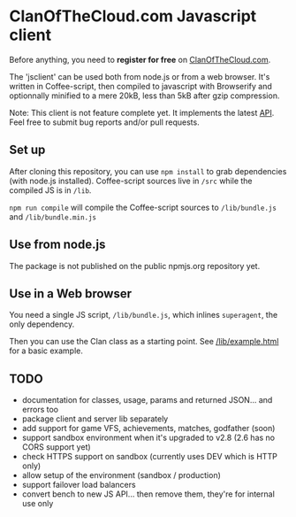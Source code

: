 # ClanOfTheCloud.com Javascript client

Before anything, you need to **register for free** on [ClanOfTheCloud.com](http://account.clanofthecloud.com).

The 'jsclient' can be used both from node.js or from a web browser. It's written in Coffee-script, then compiled to
javascript with Browserify and optionnally minified to a mere 20kB, less than 5kB after gzip compression.

Note: This client is not feature complete yet. It implements the latest [API](http://docs.clanofthecloud.apiary.io/#).
Feel free to submit bug reports and/or pull requests.

## Set up

After cloning this repository, you can use `npm install` to grab dependencies (with node.js installed).
Coffee-script sources live in `/src` while the compiled JS is in `/lib`.

`npm run compile` will compile the Coffee-script sources to `/lib/bundle.js` and `/lib/bundle.min.js`

## Use from node.js

The package is not published on the public npmjs.org repository yet.

## Use in a Web browser

You need a single JS script, `/lib/bundle.js`, which inlines `superagent`, the only dependency.

Then you can use the Clan class as a starting point. See [/lib/example.html](https://github.com/clanofthecloud/javascript-client/blob/master/lib/example.html)
for a basic example.

## TODO

- documentation for classes, usage, params and returned JSON... and errors too
- package client and server lib separately
- add support for game VFS, achievements, matches, godfather (soon)
- support sandbox environment when it's upgraded to v2.8 (2.6 has no CORS support yet)
- check HTTPS support on sandbox (currently uses DEV which is HTTP only)
- allow setup of the environment (sandbox / production)
- support failover load balancers
- convert bench to new JS API... then remove them, they're for internal use only
